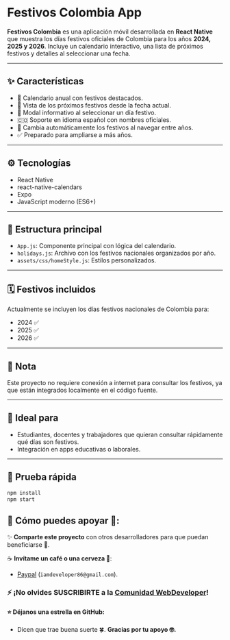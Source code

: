 # Festivos Colombia App

**Festivos Colombia** es una aplicación móvil desarrollada en **React Native** que muestra los días festivos oficiales de Colombia para los años **2024, 2025 y 2026**. Incluye un calendario interactivo, una lista de próximos festivos y detalles al seleccionar una fecha.

---

## ✨ Características

- 📅 Calendario anual con festivos destacados.
- 🔔 Vista de los próximos festivos desde la fecha actual.
- 📌 Modal informativo al seleccionar un día festivo.
- 🇨🇴 Soporte en idioma español con nombres oficiales.
- 🔄 Cambia automáticamente los festivos al navegar entre años.
- ✅ Preparado para ampliarse a más años.

---

## ⚙️ Tecnologías

- React Native
- react-native-calendars
- Expo
- JavaScript moderno (ES6+)

---

## 📂 Estructura principal

- `App.js`: Componente principal con lógica del calendario.
- `holidays.js`: Archivo con los festivos nacionales organizados por año.
- `assets/css/homeStyle.js`: Estilos personalizados.

---

## 🗓️ Festivos incluidos

Actualmente se incluyen los días festivos nacionales de Colombia para:

- 2024 ✅
- 2025 ✅
- 2026 ✅

---

## 📌 Nota

Este proyecto no requiere conexión a internet para consultar los festivos, ya que están integrados localmente en el código fuente.

---

## 📱 Ideal para

- Estudiantes, docentes y trabajadores que quieran consultar rápidamente qué días son festivos.
- Integración en apps educativas o laborales.

---

## 🚀 Prueba rápida

```bash
npm install
npm start
```

## 🙌 Cómo puedes apoyar 📢:

✨ **Comparte este proyecto** con otros desarrolladores para que puedan beneficiarse 📢.

☕ **Invítame un café o una cerveza 🍺**:
   - [Paypal](https://www.paypal.me/iamdeveloper86) (`iamdeveloper86@gmail.com`).

### ⚡ ¡No olvides SUSCRIBIRTE a la [Comunidad WebDeveloper](https://www.youtube.com/WebDeveloperUrianViera?sub_confirmation=1)!


#### ⭐ **Déjanos una estrella en GitHub**:
   - Dicen que trae buena suerte 🍀.
**Gracias por tu apoyo 🤓.**
